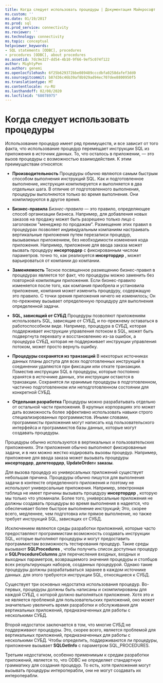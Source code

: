 ```yaml
---
title: Когда следует использовать процедуры | Документация Майкрософт
ms.custom: ''
ms.date: 01/19/2017
ms.prod: sql
ms.prod_service: connectivity
ms.reviewer: ''
ms.technology: connectivity
ms.topic: conceptual
helpviewer_keywords:
- SQL statements [ODBC], procedures
- procedures [ODBC], about procedures
ms.assetid: 7dc9e327-dd54-4b10-9f66-9ef5c074f122
author: MightyPen
ms.author: genemi
ms.openlocfilehash: 6f25b629372bbe089489cccdbfa0258dafef3dd0
ms.sourcegitcommit: b87d36c46b39af8b929ad94ec707dee8800950f5
ms.translationtype: MT
ms.contentlocale: ru-RU
ms.lasthandoff: 02/08/2020
ms.locfileid: "68078975"
---
```

# <a name="when-to-use-procedures"></a>Когда следует использовать процедуры
Использование процедур имеет ряд преимуществ, и все зависит от того факта, что использование процедур перемещает инструкции SQL из приложения в источник данных. То, что осталось в приложении, — это вызов процедуры с возможностью взаимодействия. К этим преимуществам относятся:  
  
-   **Производительность** Процедуры обычно являются самым быстрым способом выполнения инструкций SQL. Как и подготовленное выполнение, инструкция компилируется и выполняется в два отдельных шага. В отличие от подготовленного выполнения, процедуры выполняются только во время выполнения. Они компилируются в другое время.  
  
-   **Бизнес-правила** *Бизнес-правило* — это правило, определяющее способ организации бизнеса. Например, для добавления новых заказов на продажу может быть разрешено только лицо с заголовком "менеджер по продажам". Размещение этих правил в процедурах позволяет индивидуальным компаниям настраивать вертикальные приложения путем перезаписи процедур, вызываемых приложением, без необходимости изменения кода приложения. Например, приложение для ввода заказа может вызвать процедуру **инсертордер** с фиксированным числом параметров. точно то, как реализуется **инсертордер** , может варьироваться от компании до компании.  
  
-   **Заменяемость** Тесное посвященное размещению бизнес-правил в процедурах является тот факт, что процедуры можно заменить без повторной компиляции приложения. Если бизнес-правило изменяется после того, как компания приобрела и установила приложение, компания может изменить процедуру, содержащую это правило. С точки зрения приложения ничего не изменилось; Он по-прежнему вызывает определенную процедуру для выполнения определенной задачи.  
  
-   **SQL, зависящий от СУБД** Процедуры позволяют приложениям использовать SQL, зависящие от СУБД, и по-прежнему оставаться в работоспособном виде. Например, процедура в СУБД, которая поддерживает инструкции управления потоком в SQL, может быть подвергнута перехвату и восстановлению из-за ошибок, а процедура СУБД, которая не поддерживает инструкции управления потоком, может просто вернуть ошибку.  
  
-   **Процедуры сохранятся из транзакций** В некоторых источниках данных планы доступа для всех подготовленных инструкций в соединении удаляются при фиксации или откате транзакции. Поместив инструкции SQL в процедуры, которые постоянно хранятся в источнике данных, эти инструкции остаются в транзакции. Сохранятся ли хранимые процедуры в подготовленном, частично подготовленном или неподготовленном состоянии для конкретной СУБД.  
  
-   **Отдельная разработка** Процедуры можно разрабатывать отдельно от остальной части приложения. В крупных корпорациях это может дать возможность более эффективно использовать навыки строго специализированных программистов. Иными словами, программисты приложения могут написать код пользовательского интерфейса и программистов базы данных, которые могут создавать процедуры.  
  
 Процедуры обычно используются в вертикальных и пользовательских приложениях. Эти приложения обычно выполняют фиксированные задачи, и в них можно жестко кодировать вызовы процедур. Например, приложение для ввода заказа может вызывать процедуры **инсертордер**, **делетеордер**, **UpdateOrder**и **заказы**.  
  
 Для вызова процедур из универсальных приложений существует небольшая причина. Процедуры обычно пишутся для выполнения задачи в контексте определенного приложения и поэтому не используют универсальные приложения. Например, электронная таблица не имеет причины вызывать процедуру **инсертордер** , которую мы только что упоминали. Более того, универсальные приложения не должны создавать процедуры во время выполнения в надеется, что обеспечивает более быстрое выполнение инструкций; Это, скорее всего, медленнее, чем подготовка или прямое выполнение, но также требует инструкций SQL, зависящих от СУБД.  
  
 Исключением являются среды разработки приложений, которые часто предоставляют программистам возможность создавать инструкции SQL, которые выполняют процедуры и могут предоставить программистам возможность тестирования процедур. Такие среды вызывают **SQLProcedures** , чтобы получить список доступных процедур и **SQLProcedureColumns** для перечисления входных, входных и выходных параметров, возвращаемого значения процедуры и столбцов всех результирующих наборов, созданных процедурой. Однако такие процедуры должны разрабатываться заранее в каждом источнике данных. для этого требуются инструкции SQL, относящиеся к СУБД.  
  
 Существует три основных недостатка использования процедур. Во-первых, процедуры должны быть написаны и скомпилированы для каждой СУБД, с которой должно выполняться приложение. Хотя это и не является проблемой для пользовательских приложений, оно может значительно увеличить время разработки и обслуживания для вертикальных приложений, предназначенных для работы с несколькими СУБД.  
  
 Второй недостаток заключается в том, что многие СУБД не поддерживают процедуры. Это, скорее всего, является проблемой для вертикальных приложений, предназначенных для работы с несколькими СУБД. Чтобы определить, поддерживаются ли процедуры, приложение вызывает **SQLGetInfo** с параметром SQL_PROCEDURES.  
  
 Третьим недостатком, особенно применимым к средам разработки приложений, является то, что ODBC не определяет стандартную грамматику для создания процедур. То есть, хотя приложения могут вызывать процедуры интероперабли, они не могут создавать их интероперабли.
